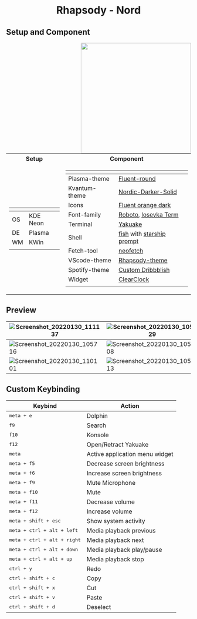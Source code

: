 <h1 align=center>Rhapsody - Nord</h1>

## Setup and Component

<img src="https://user-images.githubusercontent.com/72638249/151691939-047586dc-916b-448f-9204-9db72e4a1d77.png" align=right width=300>

<table>
<tr><th>Setup </th><th>Component</th></tr>
<tr><td>

| <!-- --> | <!-- --> |
| -------- | -------- |
| OS       | KDE Neon |
| DE       | Plasma   |
| WM       | KWin     |
| <!-- --> | <!-- --> |

</td><td>

| <!-- -->      | <!-- -->                                                                                                |
| ------------- | ------------------------------------------------------------------------------------------------------- |
| Plasma-theme  | [Fluent-round](https://github.com/vinceliuice/Fluent-kde)                                               |
| Kvantum-theme | [Nordic-Darker-Solid](https://github.com/EliverLara/Nordic)                                             |
| Icons         | [Fluent orange dark](https://github.com/vinceliuice/Fluent-icon-theme)                                  |
| Font-family   | [Roboto](https://fonts.google.com/specimen/Roboto), [Iosevka Term](https://github.com/be5invis/Iosevka) |
| Terminal      | [Yakuake](https://apps.kde.org/id/yakuake/)                                                             |
| Shell         | [fish](https://fishshell.com/) with [starship prompt](https://starship.rs/)                             |
| Fetch-tool    | [neofetch](https://github.com/dylanaraps/neofetch)                                                      |
| VScode-theme  | [Rhapsody-theme](https://marketplace.visualstudio.com/items?itemName=AdiKurniawan.rhapsody-theme)       |
| Spotify-theme | [Custom Dribbblish](https://github.com/morpheusthewhite/spicetify-themes/tree/master/Dribbblish)        |
| Widget        | [ClearClock](https://store.kde.org/p/1666554)                                                           |
| <!-- -->      | <!-- -->                                                                                                |

</td></tr> </table>

## Preview

| ![Screenshot_20220130_111137](https://user-images.githubusercontent.com/72638249/151686386-41d2e591-e25d-453a-b995-27f9661e7a7f.png) | ![Screenshot_20220130_105529](https://user-images.githubusercontent.com/72638249/151686396-ea5f8378-859e-40a9-a52e-00d57fb75610.png) |
| ------------------------------------------------------------------------------------------------------------------------------------ | ------------------------------------------------------------------------------------------------------------------------------------ |
| ![Screenshot_20220130_105716](https://user-images.githubusercontent.com/72638249/151686419-fe11dc80-df82-4c33-a0aa-edf4b9aecd17.png) | ![Screenshot_20220130_105808](https://user-images.githubusercontent.com/72638249/151686427-5f3d6508-7dbb-4585-83a5-67f175516608.png) |
| ![Screenshot_20220130_110101](https://user-images.githubusercontent.com/72638249/151686432-0d158e83-a91b-4f29-8b1c-01b71d534454.png) | ![Screenshot_20220130_105913](https://user-images.githubusercontent.com/72638249/151686436-34c4c850-a9a5-4cf7-a104-885e76630450.png) |

## Custom Keybinding

| Keybind                              | Action                         |
| ------------------------------------ | ------------------------------ |
| <kbd>meta + e</kbd>                  | Dolphin                        |
| <kbd>f9</kbd>                        | Search                         |
| <kbd>f10</kbd>                       | Konsole                        |
| <kbd>f12</kbd>                       | Open/Retract Yakuake           |
| <kbd>meta</kbd>                      | Active application menu widget |
| <kbd>meta + f5</kbd>                 | Decrease screen brightness     |
| <kbd>meta + f6</kbd>                 | Increase screen brightness     |
| <kbd>meta + f9</kbd>                 | Mute Microphone                |
| <kbd>meta + f10</kbd>                | Mute                           |
| <kbd>meta + f11</kbd>                | Decrease volume                |
| <kbd>meta + f12</kbd>                | Increase volume                |
| <kbd>meta + shift + esc</kbd>        | Show system activity           |
| <kbd>meta + ctrl + alt + left</kbd>  | Media playback previous        |
| <kbd>meta + ctrl + alt + right</kbd> | Media playback next            |
| <kbd>meta + ctrl + alt + down</kbd>  | Media playback play/pause      |
| <kbd>meta + ctrl + alt + up</kbd>    | Media playback stop            |
| <kbd>ctrl + y</kbd>                  | Redo                           |
| <kbd>ctrl + shift + c</kbd>          | Copy                           |
| <kbd>ctrl + shift + x</kbd>          | Cut                            |
| <kbd>ctrl + shift + v</kbd>          | Paste                          |
| <kbd>ctrl + shift + d</kbd>          | Deselect                       |
